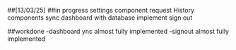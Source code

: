 ##[13/03/25]
##in progress
settings component
request History components
sync dashboard with database
implement sign out

##workdone 
-dashboard ync almost fully implemented
-signout almost fully implemented
